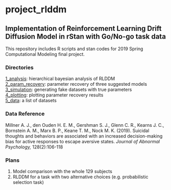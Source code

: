 # project_rlddm

## Implementation of Reinforcement Learning Drift Diffusion Model in rStan with Go/No-go task data

This repository includes R scripts and stan codes for 2019 Spring Computational Modeling final project. <br>

### Directories
[1_analysis](https://github.com/Jihyuncindyhur/project_rlddm/tree/master/1_analysis): hierarchical bayesian analysis of RLDDM <br>
[2_param_recovery](https://github.com/Jihyuncindyhur/project_rlddm/tree/master/2_param_recovery): parameter recovery of three suggested models <br>
[3_simulation](https://github.com/Jihyuncindyhur/project_rlddm/tree/master/3_simulation): generating fake datasets with true parameters <br>
[4_plotting](https://github.com/Jihyuncindyhur/project_rlddm/tree/master/4_plotting): plotting parameter recovery results <br>
[5_data](https://github.com/Jihyuncindyhur/project_rlddm/tree/master/4_plotting): a list of datasets

### Data Reference
Millner A. J., den Ouden H. E. M., Gershman S. J., Glenn C. R., Kearns J. C., Bornstein A. M., Marx B. P., Keane T. M., Nock M. K. (2019). Suicidal thoughts and behaviors are associated with an increased decision-making bias for active responses to escape aversive states. *Journal of Abnormal Psychology,* 128(2):106-118 

### Plans
1. Model comparison with the whole 129 subjects
2. RLDDM for a task with two alternative choices (e.g. probabilistic selection task) 
